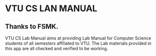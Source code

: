# VTU CS LAN MANUAL #

## Thanks to FSMK.

VTU CS Lab Manual aims at providing Lab Manual for Computer Science students of all semesters affiliated to VTU.  The Lab materials provided in this app are all checked and verified to be working.
